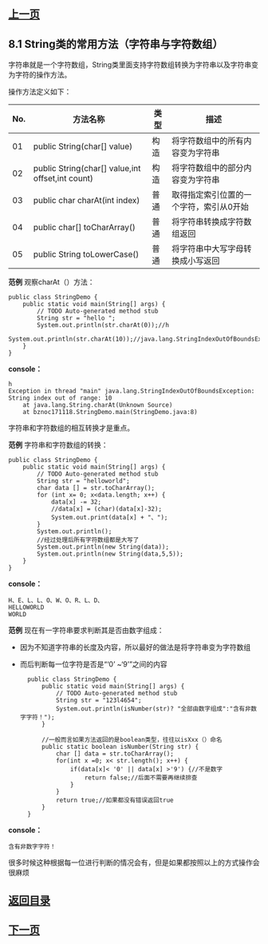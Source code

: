 ## [上一页](course25)

## 8.1 String类的常用方法（字符串与字符数组）

字符串就是一个字符数组，String类里面支持字符数组转换为字符串以及字符串变为字符的操作方法。

操作方法定义如下：

 No.| 方法名称 | 类型 | 描述
 -|---|------|------|
 01|  public String(char[] value)  | 构造  | 将字符数组中的所有内容变为字符串
 02|  public String(char[] value,int offset,int count)  | 构造  | 将字符数组中的部分内容变为字符串
 03|  public char charAt(int index)  | 普通  | 取得指定索引位置的一个字符，索引从0开始 
 04|   public char[] toCharArray() | 普通  | 将字符串转换成字符数组返回
 05|   public String toLowerCase() | 普通  | 将字符串中大写字母转换成小写返回

**范例** 观察charAt（）方法：

	public class StringDemo {
		public static void main(String[] args) {
			// TODO Auto-generated method stub		
			String str = "hello ";
			System.out.println(str.charAt(0));//h
			System.out.println(str.charAt(10));//java.lang.StringIndexOutOfBoundsException
		}
	}

**console：**

	h
	Exception in thread "main" java.lang.StringIndexOutOfBoundsException: String index out of range: 10
		at java.lang.String.charAt(Unknown Source)
		at bznoc171118.StringDemo.main(StringDemo.java:8)

字符串和字符数组的相互转换才是重点。

**范例** 字符串和字符数组的转换：

	public class StringDemo {
		public static void main(String[] args) {
			// TODO Auto-generated method stub		
			String str = "helloworld";
			char data [] = str.toCharArray();
			for (int x= 0; x<data.length; x++) {
				data[x] -= 32;
				//data[x] = (char)(data[x]-32); 
				System.out.print(data[x] + "、");
			}
			System.out.println();
			//经过处理后所有字符数组都是大写了
			System.out.println(new String(data));
			System.out.println(new String(data,5,5));
		}
	}

**console：**

	H、E、L、L、O、W、O、R、L、D、
	HELLOWORLD
	WORLD

**范例** 现在有一字符串要求判断其是否由数字组成：

- 因为不知道字符串的长度及内容，所以最好的做法是将字符串变为字符数组

- 而后判断每一位字符是否是“‘0’ ~‘9’”之间的内容

		public class StringDemo {
			public static void main(String[] args) {
				// TODO Auto-generated method stub		
				String str = "123l4654";
				System.out.println(isNumber(str)? "全部由数字组成":"含有非数字字符！");	
			}

			//一般而言如果方法返回的是boolean类型，往往以isXxx（）命名
			public static boolean isNumber(String str) {
				char [] data = str.toCharArray();
				for(int x =0; x< str.length(); x++) {
					if(data[x]< '0' || data[x] >'9') {//不是数字
						return false;//后面不需要再继续排查
					}
				}
				return true;//如果都没有错误返回true
			}
		}

**console：**

	含有非数字字符！

很多时候这种根据每一位进行判断的情况会有，但是如果都按照以上的方式操作会很麻烦


## [返回目录](https://wuchengcheng110120.github.io/learnJava)
## [下一页](course27)

